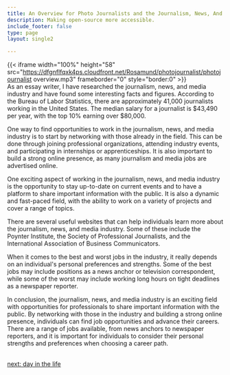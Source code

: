 ```yaml
---
title: An Overview for Photo Journalists and the Journalism, News, And Media  Industry
description: Making open-source more accessible.
include_footer: false
type: page
layout: single2

---
```


{{< iframe width="100%" height="58" src="https://dfgnflfqxk4ps.cloudfront.net/Rosamund/photojournalist/photojournalist overview.mp3" frameborder="0" style="border:0" >}}<br>
As an essay writer, I have researched the journalism, news, and media industry and have found some interesting facts and figures. According to the Bureau of Labor Statistics, there are approximately 41,000 journalists working in the United States. The median salary for a journalist is $43,490 per year, with the top 10% earning over $80,000.

One way to find opportunities to work in the journalism, news, and media industry is to start by networking with those already in the field. This can be done through joining professional organizations, attending industry events, and participating in internships or apprenticeships. It is also important to build a strong online presence, as many journalism and media jobs are advertised online.

One exciting aspect of working in the journalism, news, and media industry is the opportunity to stay up-to-date on current events and to have a platform to share important information with the public. It is also a dynamic and fast-paced field, with the ability to work on a variety of projects and cover a range of topics.

There are several useful websites that can help individuals learn more about the journalism, news, and media industry. Some of these include the Poynter Institute, the Society of Professional Journalists, and the International Association of Business Communicators.

When it comes to the best and worst jobs in the industry, it really depends on an individual's personal preferences and strengths. Some of the best jobs may include positions as a news anchor or television correspondent, while some of the worst may include working long hours on tight deadlines as a newspaper reporter.

In conclusion, the journalism, news, and media industry is an exciting field with opportunities for professionals to share important information with the public. By networking with those in the industry and building a strong online presence, individuals can find job opportunities and advance their careers. There are a range of jobs available, from news anchors to newspaper reporters, and it is important for individuals to consider their personal strengths and preferences when choosing a career path.

<br>
<a href="https://workdojos.com/photojournalist/day-in-the-life">next: day in the life</a>
</p>